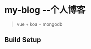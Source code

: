 # my-blog --个人博客

> vue + koa + mongodb

## Build Setup

<!-- ``` bash
# install dependencies222
npm install
#test
# serve with hot reload at localhost:8080
npm run dev

# build for production with minification
npm run build

# build for production and view the bundle analyzer report
npm run build --report

# run unit tests
npm run unit

# run all tests
npm test
``` -->
